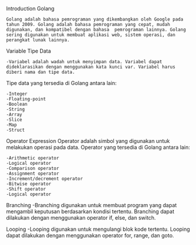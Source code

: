 Introduction Golang

    Golang adalah bahasa pemrograman yang dikembangkan oleh Google pada tahun 2009. Golang adalah bahasa pemrograman yang cepat, mudah digunakan, dan kompatibel dengan bahasa  pemrograman lainnya. Golang sering digunakan untuk membuat aplikasi web, sistem operasi, dan perangkat lunak lainnya.

Variable Tipe Data

    -Variabel adalah wadah untuk menyimpan data. Variabel dapat dideklarasikan dengan menggunakan kata kunci var. Variabel harus diberi nama dan tipe data.

Tipe data yang tersedia di Golang antara lain:

    -Integer
    -Floating-point
    -Boolean
    -String
    -Array
    -Slice
    -Map
    -Struct

Operator Expression
Operator adalah simbol yang digunakan untuk melakukan operasi pada data. Operator yang tersedia di Golang antara lain:

    -Arithmetic operator
    -Logical operator
    -Comparison operator
    -Assignment operator
    -Increment/decrement operator
    -Bitwise operator
    -Shift operator
    -Logical operator

Branching
    -Branching digunakan untuk membuat program yang dapat mengambil keputusan berdasarkan kondisi tertentu. Branching dapat dilakukan dengan menggunakan operator if, else, dan switch.

Looping
    -Looping digunakan untuk mengulangi blok kode tertentu. Looping dapat dilakukan dengan menggunakan operator for, range, dan goto.
